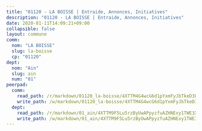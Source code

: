 ```yaml
---
title: "01120 - LA BOISSE | Entraide, Annonces, Initiatives"
description: "01120 - LA BOISSE | Entraide, Annonces, Initiatives"
date: 2020-01-11T14:09:21+09:00
collapsible: false
layout: commune
comm:
  nom: "LA BOISSE"
  slug: la-boisse
  cp: "01120"
dept:
  nom: "Ain"
  slug: ain
  num: "01"
peerpad:
  comm:
    read_path: /r/markdown/01120_la-boisse/4XTTM4G4wcG6d1pYxmFyJbTkeD38ZmxmiBmLETVHZbxVbuqth
    write_path: /w/markdown/01120_la-boisse/4XTTM4G4wcG6d1pYxmFyJbTkeD38ZmxmiBmLETVHZbxVbuqth-K3TgUZvdqnk1RZs7EpvArk51cASVUjjjMusWYv1rxGM88NecsQpZZpYKkPFrBNB97aWbDaHi2tPtKVUnQdBEdWj1rxhARmnktDRLY86kikwER8XzYKeU4X7wVBXPDTdAvunrxibw
  dept:
    read_path: /r/markdown/01_ain/4XTTM9F5Lu5rzByUwAPpyzfuAZHNExy1TWE3X3wiTrPFfiAJr
    write_path: /w/markdown/01_ain/4XTTM9F5Lu5rzByUwAPpyzfuAZHNExy1TWE3X3wiTrPFfiAJr-K3TgUnxzeFoJA4CB58vXNvKXURJneTNZHUsypAQGicGiZu7AS2sPbjspGpj7s3MmMv58YhkLaSUMQMHaiKAfoMv6wF36Urxbqqh8MmnXpnKkbVhnAishABEkMRAiyAt8GGJ1Jer2
---
```


